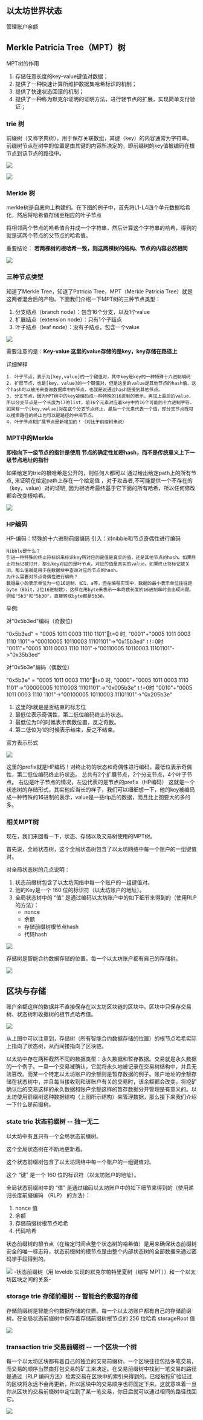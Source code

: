 ## 以太坊世界状态
管理账户余额

## Merkle Patricia Tree（MPT）树

MPT树的作用
1. 存储任意长度的key-value键值对数据；
2. 提供了一种快速计算所维护数据集哈希标识的机制；
3. 提供了快速状态回滚的机制；
4. 提供了一种称为默克尔证明的证明方法，进行轻节点的扩展，实现简单支付验证；


### trie 树
前缀树（又称字典树），用于保存关联数组，其键（key）的内容通常为字符串。前缀树节点在树中的位置是由其键的内容所决定的，即前缀树的key值被编码在根节点到该节点的路径中。

![](img/5.png)

![](img/6.png)

### Merkle 树
merkle树是自底向上构建的。在下图的例子中，首先将L1-L4四个单元数据哈希化，然后将哈希值存储至相应的叶子节点

将相邻两个节点的哈希值合并成一个字符串，然后计算这个字符串的哈希，得到的就是这两个节点的父节点的哈希值。

重要结论：
**若两棵树的根哈希一致，则这两棵树的结构、节点的内容必然相同**

![](img/7.png)

### 三种节点类型
知道了Merkle Tree，知道了Patricia Tree，MPT（Merkle Patricia Tree）就是这两者混合后的产物。下面我们介绍一下MPT树的三种节点类型：

1. 分支结点（branch node）：包含16个分支，以及1个value
2. 扩展结点（extension node）：只有1个子结点
3. 叶子结点（leaf node）：没有子结点，包含一个value

![](img/8.png)

需要注意的是：**Key-value 这里的value存储的是key，key存储在路径上**

详细解释
````
1. 叶子节点，表示为[key,value]的一个键值对，其中key是key的一种特殊十六进制编码
2. 扩展节点，也是[key，value]的一个键值对，但是这里的value是其他节点的hash值，这个hash可以被用来查询数据库中的节点。也就是说通过hash链接到其他节点。
3. 分支节点，因为MPT树中的key被编码成一种特殊的16进制的表示，再加上最后的value，所以分支节点是一个长度为17的list，前16个元素对应着key中的16个可能的十六进制字符，如果有一个[key,value]对在这个分支节点终止，最后一个元素代表一个值，即分支节点既可以搜索路径的终止也可以是路径的中间节点。
4. 叶子节点和扩展节点是新增加的！（对比于前缀树来说）
````

### MPT中的Merkle
**即指向下一级节点的指针是使用 节点的确定性加密hash，而不是传统意义上下一级节点地址的指针**

如果给定的trie的根哈希是公开的，则任何人都可以 通过给出给定path上的所有节点, 来证明在给定path上存在一个给定值 ，对于攻击者,不可能提供一个不存在的（key，value）对的证明, 因为根哈希最终基于它下面的所有哈希，所以任何修改都会改变根哈希。

![](img/9.png)


### HP编码
HP-编码：特殊的十六进制前缀编码
引入：对nibble和节点奇偶性进行编码

````
Nibble是什么？
引进一种特殊的终止符标识来标识key所对应的是值是真实的值，还是其他节点的hash。如果终止符标记被打开，那么key对应的是叶节点，对应的值是真实的value。如果终止符标记被关闭，那么值就是用于在数据块中查询对应的节点的hash。
为什么需要对节点奇偶性进行编码？
数据最小的表示单位为一位16进制，如1、a等，但在编程实现中，数据的最小表示单位往往是byte（8bit，2位16进制数），这样在用byte来表示一串奇数长度的16进制串时会出现问题。
例如"5b3"和"5b30"，直接转成byte都是5b30。
````

举例:

对"0x5b3ed"编码（奇数位）

"0x5b3ed" = "0005 1011 0003 1110 1101"t=0 时, "0001"+"0005 1011 0003 1110 1101"->"00010005 10110003 11101101"->"0x15b3ed"
t !=0时 "0011"+"0005 1011 0003 1110 1101"->"00110005 10110003 11101101"->"0x35b3ed“

对"0x5b3e"编码（偶数位）

"0x5b3e" = "0005 1011 0003 1110"t=0 时, "0000"+"0005 1011 0003 1110 1101"->"00000005 10110003 11101101"->"0x005b3e"
t !=0时 "0010"+"0005 1011 0003 1110 1101"->"00100005 10110003 11101101"->"0x205b3e"



1. 这里的t就是是否结束的标志位
2. 最低位表示奇偶性，第二低位编码终止符状态。
3. 最低位为0的时候表示偶数位置，反之奇数。
4. 第二低位为1的时候表示结束，反之不结束。

官方表示形式

![](img/10.png)

这里的prefix就是HP编码！对终止符的状态和奇偶性进行编码。最低位表示奇偶性，第二低位编码终止符状态。
总共有2个扩展节点，2个分支节点，4个叶子节点。 右边是叶子节点的情况，左边代表的是节点的prefix（HP编码）
这就是一个状态树的存储形式，其实他应当长的样子，我们可以细细想一下，他的key被编码成一种特殊的16进制的表示，value是一些rlp后的数据，而且比上图要大的多的多。

### 相关MPT树
现在，我们来回看一下，状态、存储以及交易树使用的MPT树。

首先说，全局状态树，这个全局状态树包含了以太坊网络中每一个账户的一组键值对。

对全局状态树的几点说明：
1. 状态前缀树包含了以太坊网络中每一个账户的一组键值对。
2. 他的Key是一个 160 位的标识符（以太坊账户的地址）。
3. 全局状态树中的 “值” 是通过编码以太坊账户中的如下细节来得到的（使用RLP的方法）：
   + nonce
   + 余额
   + 存储前缀树根节点hash
   + 代码hash


![](img/11.png)


存储树是智能合约数据存储的位置，每一个以太坊账户都有自己的存储树。

![](img/12.png)



## 区块与存储
账户余额这样的数据并不直接保存在以太坊区块链的区块中。区块中只保存交易树、状态树和收据树的根节点哈希值。

![](img/1.png)

从上图中可以注意到，存储树（所有智能合约数据存储的位置）的根节点哈希实际上指向了状态树，从而间接指向了区块链。

以太坊中存在两种截然不同的数据类型：永久数据和暂存数据。交易就是永久数据的一个例子。一旦一个交易被确认，它就将永久地被记录在交易树结构中，并且无法篡改。而某一个特定以太坊账户的余额则是暂存数据的例子。账户地址的余额存储在状态树中，并且每当接收到和该账户有关的交易时，该余额都会改变。将挖矿确认后的交易这样的永久数据和账户余额这样的暂存数据分开管理是有意义的。以太坊使用前缀树这种数据结构（上图所示结构）来管理数据，那么接下来我们介绍一下什么是前缀树。


### state trie 状态前缀树 -- 独一无二
以太坊中有且只有一个全局状态前缀树。

这个全局状态树在不断地更新着。

这个状态前缀树包含了以太坊网络中每一个账户的一组键值对。

这个 “键” 是一个 160 位的标识符（以太坊账户的地址）。


全局状态前缀树中的 “值” 是通过编码以太坊账户中的如下细节来得到的（使用递归长度前缀编码 （RLP） 的方法）：
1. nonce 值
2. 余额
3. 存储前缀树根节点哈希
4. 代码哈希


状态前缀树的根节点（在给定时间点整个状态树的哈希值）是用来确保状态前缀树安全的唯一标志符，状态前缀树的根节点是由整个内部状态树的全部数据来通过密码学手段得到的。

![](img/2.png)
-状态前缀树（用 leveldb 实现的默克尔帕特里夏树（缩写 MPT））和一个以太坊区块之间的关系-


### storage trie 存储前缀树 -- 智能合约数据的存储
存储前缀树是智能合约数据存储的位置。每一个以太坊账户都有自己的存储前缀树。在全局状态前缀树中保存着存储前缀树根节点的 256 位哈希 storageRoot 值

![](img/3.png)

### transaction trie 交易前缀树 -- 一个区块一个树

每一个以太坊区块都有着自己的独立的交易前缀树。一个区块往往包括多笔交易，而交易的顺序当然由打包交易的矿工来决定。在交易前缀树中找到一笔交易的路径是通过（RLP 编码方法）检索交易在区块中的索引来得到的。已经被挖矿验证过的区块将永远不会再更新，所以区块中的交易顺序也将固定下来。这就意味着一旦你从区块的交易前缀树中定位到了某一笔交易，你日后就可以通过相同的路径找回它。

![](img/4.png)
